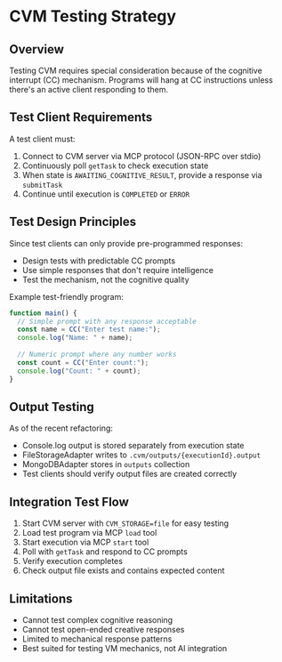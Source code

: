 # CVM Testing Strategy

## Overview
Testing CVM requires special consideration because of the cognitive interrupt (CC) mechanism. Programs will hang at CC instructions unless there's an active client responding to them.

## Test Client Requirements
A test client must:
1. Connect to CVM server via MCP protocol (JSON-RPC over stdio)
2. Continuously poll `getTask` to check execution state
3. When state is `AWAITING_COGNITIVE_RESULT`, provide a response via `submitTask`
4. Continue until execution is `COMPLETED` or `ERROR`

## Test Design Principles
Since test clients can only provide pre-programmed responses:
- Design tests with predictable CC prompts
- Use simple responses that don't require intelligence
- Test the mechanism, not the cognitive quality

Example test-friendly program:
```typescript
function main() {
  // Simple prompt with any response acceptable
  const name = CC("Enter test name:");
  console.log("Name: " + name);
  
  // Numeric prompt where any number works
  const count = CC("Enter count:");
  console.log("Count: " + count);
}
```

## Output Testing
As of the recent refactoring:
- Console.log output is stored separately from execution state
- FileStorageAdapter writes to `.cvm/outputs/{executionId}.output`
- MongoDBAdapter stores in `outputs` collection
- Test clients should verify output files are created correctly

## Integration Test Flow
1. Start CVM server with `CVM_STORAGE=file` for easy testing
2. Load test program via MCP `load` tool
3. Start execution via MCP `start` tool
4. Poll with `getTask` and respond to CC prompts
5. Verify execution completes
6. Check output file exists and contains expected content

## Limitations
- Cannot test complex cognitive reasoning
- Cannot test open-ended creative responses
- Limited to mechanical response patterns
- Best suited for testing VM mechanics, not AI integration